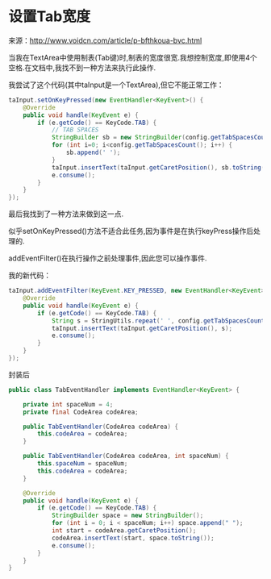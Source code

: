 # 设置Tab宽度

来源：http://www.voidcn.com/article/p-bfthkoua-bvc.html

当我在TextArea中使用制表(Tab键)时,制表的宽度很宽.我想控制宽度,即使用4个空格.在文档中,我找不到一种方法来执行此操作.

我尝试了这个代码(其中taInput是一个TextArea),但它不能正常工作：

```java
taInput.setOnKeyPressed(new EventHandler<KeyEvent>() {
    @Override
    public void handle(KeyEvent e) {
        if (e.getCode() == KeyCode.TAB) {
            // TAB SPACES
            StringBuilder sb = new StringBuilder(config.getTabSpacesCount());
            for (int i=0; i<config.getTabSpacesCount(); i++) {
                sb.append(' ');
            }
            taInput.insertText(taInput.getCaretPosition(), sb.toString());
            e.consume();
        }
    }
});
```

最后我找到了一种方法来做到这一点.

似乎setOnKeyPressed()方法不适合此任务,因为事件是在执行keyPress操作后处理的.

addEventFilter()在执行操作之前处理事件,因此您可以操作事件.

我的新代码：

```java
taInput.addEventFilter(KeyEvent.KEY_PRESSED, new EventHandler<KeyEvent>() {
    @Override
    public void handle(KeyEvent e) {
        if (e.getCode() == KeyCode.TAB) {
            String s = StringUtils.repeat(' ', config.getTabSpacesCount());
            taInput.insertText(taInput.getCaretPosition(), s);
            e.consume();
        }
    }
});
```



封装后

```java
public class TabEventHandler implements EventHandler<KeyEvent> {

    private int spaceNum = 4;
    private final CodeArea codeArea;

    public TabEventHandler(CodeArea codeArea) {
        this.codeArea = codeArea;
    }

    public TabEventHandler(CodeArea codeArea, int spaceNum) {
        this.spaceNum = spaceNum;
        this.codeArea = codeArea;
    }

    @Override
    public void handle(KeyEvent e) {
        if (e.getCode() == KeyCode.TAB) {
            StringBuilder space = new StringBuilder();
            for (int i = 0; i < spaceNum; i++) space.append(" ");
            int start = codeArea.getCaretPosition();
            codeArea.insertText(start, space.toString());
            e.consume();
        }
    }
}
```

